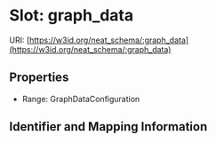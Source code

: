 # Slot: graph_data

URI: [https://w3id.org/neat_schema/:graph_data](https://w3id.org/neat_schema/:graph_data)



<!-- no inheritance hierarchy -->


## Properties

 * Range: GraphDataConfiguration



## Identifier and Mapping Information





